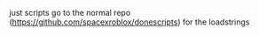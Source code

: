 just scripts go to the normal repo (https://github.com/spacexroblox/donescripts) for the loadstrings
